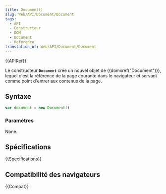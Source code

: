 ```yaml
---
title: Document()
slug: Web/API/Document/Document
tags:
  - API
  - Constructeur
  - DOM
  - Document
  - Reference
translation_of: Web/API/Document/Document
---
```

{{APIRef}}

Le constructeur **`Document`** crée un nouvel objet de {{domxref("Document")}}, lequel c'est la référence de la page courante dans le navigateur et servant comme point d'entrer aux contenus de la page.

## Syntaxe

```js
var document = new Document()
```

### Paramètres

None.

## Spécifications

{{Specifications}}

## Compatibilité des navigateurs

{{Compat}}
